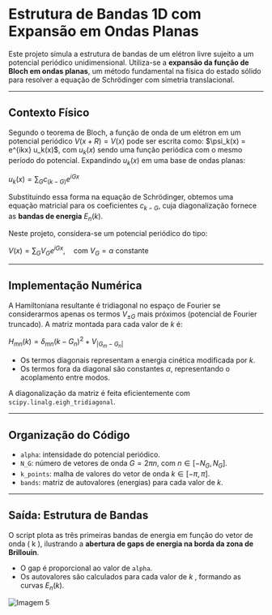 # Estrutura de Bandas 1D com Expansão em Ondas Planas

Este projeto simula a estrutura de bandas de um elétron livre sujeito a um potencial periódico unidimensional. Utiliza-se a **expansão da função de Bloch em ondas planas**, um método fundamental na física do estado sólido para resolver a equação de Schrödinger com simetria translacional.

---

## Contexto Físico

Segundo o teorema de Bloch, a função de onda de um elétron em um potencial periódico $V(x + R) = V(x)$ pode ser escrita como: $\psi_k(x) = e^{ikx} u_k(x)\$, com $u_k(x)$ sendo uma função periódica com o mesmo período do potencial. Expandindo $u_k(x)$ em uma base de ondas planas:

$u_k(x) = \sum_G c_(k-G) e^{iGx}$

Substituindo essa forma na equação de Schrödinger, obtemos uma equação matricial para os coeficientes $c_{k-G}$, cuja diagonalização fornece as **bandas de energia** $E_n(k)$.

Neste projeto, considera-se um potencial periódico do tipo:

$V(x) = \sum_G V_G e^{iGx}, \quad \text{com } V_G = \alpha \text{ constante}$

---

## Implementação Numérica

A Hamiltoniana resultante é tridiagonal no espaço de Fourier se considerarmos apenas os termos $V_{\pm G}$ mais próximos (potencial de Fourier truncado). A matriz montada para cada valor de $k$ é:

$H_{mn}(k) = \delta_{mn}(k - G_n)^2 + V_{|G_m - G_n|}$

- Os termos diagonais representam a energia cinética modificada por $k$.
- Os termos fora da diagonal são constantes $\alpha$, representando o acoplamento entre modos.

A diagonalização da matriz é feita eficientemente com `scipy.linalg.eigh_tridiagonal`.

---

## Organização do Código

- `alpha`: intensidade do potencial periódico.
- `N_G`: número de vetores de onda $G = 2\pi n$, com $n \in [-N_G, N_G]$.
- `k_points`: malha de valores do vetor de onda $k \in [-\pi, \pi]$.
- `bands`: matriz de autovalores (energias) para cada valor de $k$.

---

## Saída: Estrutura de Bandas

O script plota as três primeiras bandas de energia em função do vetor de onda \( k \), ilustrando a **abertura de gaps de energia na borda da zona de Brillouin**.

- O gap é proporcional ao valor de `alpha`.
- Os autovalores são calculados para cada valor de $k$ , formando as curvas $E_n(k)$.


![Imagem 5](./img/img_1.png)
